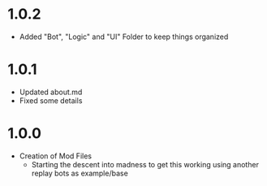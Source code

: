 # 1.0.2
- Added "Bot", "Logic" and "UI" Folder to keep things organized

# 1.0.1 
- Updated about.md
- Fixed some details

# 1.0.0
- Creation of Mod Files
    - Starting the descent into madness to get this working using another replay bots as example/base

